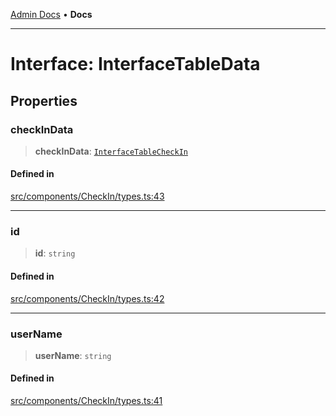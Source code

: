 [Admin Docs](/) • **Docs**

***

# Interface: InterfaceTableData

## Properties

### checkInData

> **checkInData**: [`InterfaceTableCheckIn`](InterfaceTableCheckIn.md)

#### Defined in

[src/components/CheckIn/types.ts:43](https://github.com/PalisadoesFoundation/talawa-admin/blob/main/src/components/CheckIn/types.ts#L43)

***

### id

> **id**: `string`

#### Defined in

[src/components/CheckIn/types.ts:42](https://github.com/PalisadoesFoundation/talawa-admin/blob/main/src/components/CheckIn/types.ts#L42)

***

### userName

> **userName**: `string`

#### Defined in

[src/components/CheckIn/types.ts:41](https://github.com/PalisadoesFoundation/talawa-admin/blob/main/src/components/CheckIn/types.ts#L41)
